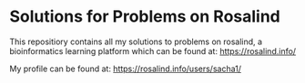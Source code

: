 # Solutions for Problems on Rosalind

This repositiory contains all my solutions to problems on rosalind, a bioinformatics learning platform which can be found at: https://rosalind.info/

My profile can be found at: https://rosalind.info/users/sacha1/

